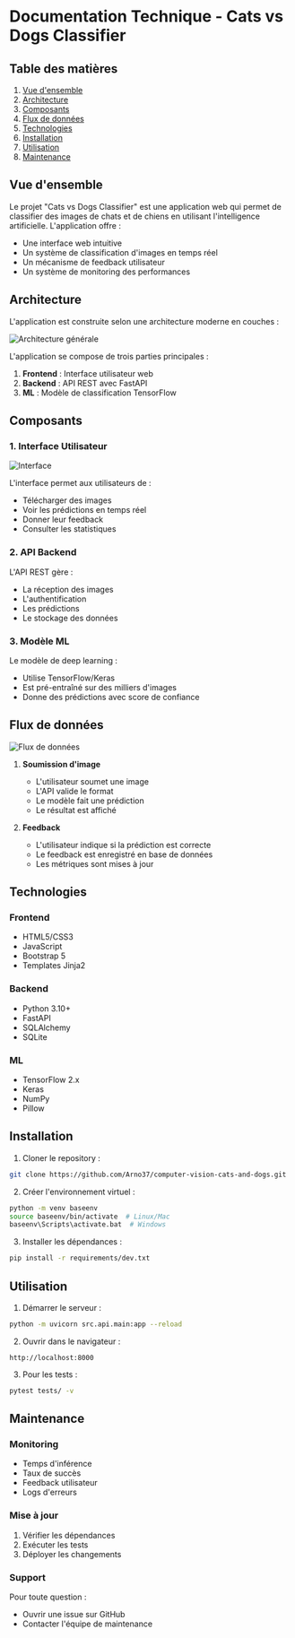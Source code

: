 # Documentation Technique - Cats vs Dogs Classifier

## Table des matières
1. [Vue d'ensemble](#vue-densemble)
2. [Architecture](#architecture)
3. [Composants](#composants)
4. [Flux de données](#flux-de-données)
5. [Technologies](#technologies)
6. [Installation](#installation)
7. [Utilisation](#utilisation)
8. [Maintenance](#maintenance)

## Vue d'ensemble

Le projet "Cats vs Dogs Classifier" est une application web qui permet de classifier des images de chats et de chiens en utilisant l'intelligence artificielle. L'application offre :

- Une interface web intuitive
- Un système de classification d'images en temps réel
- Un mécanisme de feedback utilisateur
- Un système de monitoring des performances

## Architecture

L'application est construite selon une architecture moderne en couches :

![Architecture générale](img/architecture.png)

L'application se compose de trois parties principales :
1. **Frontend** : Interface utilisateur web
2. **Backend** : API REST avec FastAPI
3. **ML** : Modèle de classification TensorFlow

## Composants

### 1. Interface Utilisateur
![Interface](img/interface.png)

L'interface permet aux utilisateurs de :
- Télécharger des images
- Voir les prédictions en temps réel
- Donner leur feedback
- Consulter les statistiques

### 2. API Backend
L'API REST gère :
- La réception des images
- L'authentification
- Les prédictions
- Le stockage des données

### 3. Modèle ML
Le modèle de deep learning :
- Utilise TensorFlow/Keras
- Est pré-entraîné sur des milliers d'images
- Donne des prédictions avec score de confiance

## Flux de données

![Flux de données](img/workflow.png)

1. **Soumission d'image**
   - L'utilisateur soumet une image
   - L'API valide le format
   - Le modèle fait une prédiction
   - Le résultat est affiché

2. **Feedback**
   - L'utilisateur indique si la prédiction est correcte
   - Le feedback est enregistré en base de données
   - Les métriques sont mises à jour

## Technologies

### Frontend
- HTML5/CSS3
- JavaScript
- Bootstrap 5
- Templates Jinja2

### Backend
- Python 3.10+
- FastAPI
- SQLAlchemy
- SQLite

### ML
- TensorFlow 2.x
- Keras
- NumPy
- Pillow

## Installation

1. Cloner le repository :
```bash
git clone https://github.com/Arno37/computer-vision-cats-and-dogs.git
```

2. Créer l'environnement virtuel :
```bash
python -m venv baseenv
source baseenv/bin/activate  # Linux/Mac
baseenv\Scripts\activate.bat  # Windows
```

3. Installer les dépendances :
```bash
pip install -r requirements/dev.txt
```

## Utilisation

1. Démarrer le serveur :
```bash
python -m uvicorn src.api.main:app --reload
```

2. Ouvrir dans le navigateur :
```
http://localhost:8000
```

3. Pour les tests :
```bash
pytest tests/ -v
```

## Maintenance

### Monitoring
- Temps d'inférence
- Taux de succès
- Feedback utilisateur
- Logs d'erreurs

### Mise à jour
1. Vérifier les dépendances
2. Exécuter les tests
3. Déployer les changements

### Support
Pour toute question :
- Ouvrir une issue sur GitHub
- Contacter l'équipe de maintenance